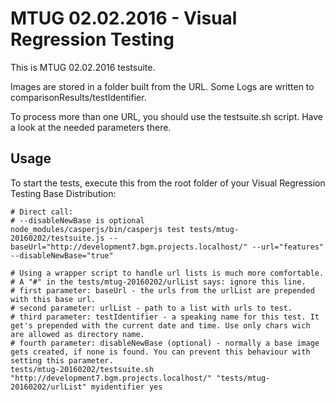 # MTUG 02.02.2016 - Visual Regression Testing

This is MTUG 02.02.2016 testsuite.

Images are stored in a folder built from the URL.
Some Logs are written to comparisonResults/testIdentifier.

To process more than one URL, you should use the testsuite.sh script. Have a look at the needed parameters there.


## Usage

To start the tests, execute this from the root folder of your Visual Regression Testing Base Distribution:

```
# Direct call:
# --disableNewBase is optional
node_modules/casperjs/bin/casperjs test tests/mtug-20160202/testsuite.js --baseUrl="http://development7.bgm.projects.localhost/" --url="features" --disableNewBase="true"

# Using a wrapper script to handle url lists is much more comfortable.
# A "#" in the tests/mtug-20160202/urlList says: ignore this line.
# first parameter: baseUrl - the urls from the urlList are prepended with this base url.
# second parameter: urlList - path to a list with urls to test.
# third parameter: testIdentifier - a speaking name for this test. It get's prepended with the current date and time. Use only chars wich are allowed as directory name.
# fourth parameter: disableNewBase (optional) - normally a base image gets created, if none is found. You can prevent this behaviour with setting this parameter.
tests/mtug-20160202/testsuite.sh "http://development7.bgm.projects.localhost/" "tests/mtug-20160202/urlList" myidentifier yes
```